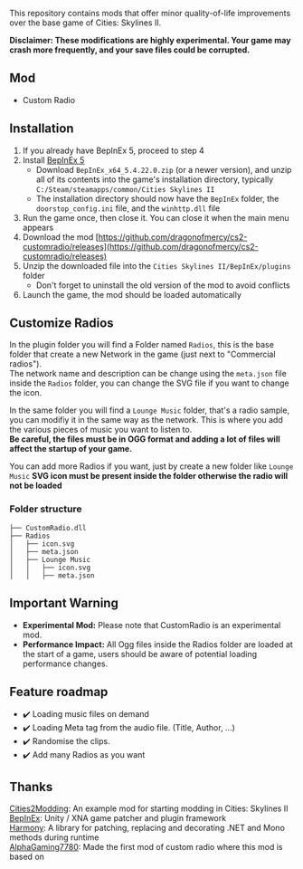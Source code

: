This repository contains mods that offer minor quality-of-life improvements over the base game of Cities: Skylines II.

**Disclaimer: These modifications are highly experimental. Your game may crash more frequently, and your save files could be corrupted.**

## Mod

* Custom Radio

## Installation

1. If you already have BepInEx 5, proceed to step 4
2. Install [BepInEx 5](https://github.com/BepInEx/BepInEx/releases)
   * Download `BepInEx_x64_5.4.22.0.zip` (or a newer version), and unzip all of its contents into the game's installation directory, typically `C:/Steam/steamapps/common/Cities Skylines II`
   * The installation directory should now have the `BepInEx` folder, the `doorstop_config.ini` file, and the `winhttp.dll` file
3. Run the game once, then close it. You can close it when the main menu appears
4. Download the mod [https://github.com/dragonofmercy/cs2-customradio/releases](https://github.com/dragonofmercy/cs2-customradio/releases)
5. Unzip the downloaded file into the `Cities Skylines II/BepInEx/plugins` folder
   * Don't forget to uninstall the old version of the mod to avoid conflicts
6. Launch the game, the mod should be loaded automatically

## Customize Radios

In the plugin folder you will find a Folder named `Radios`, this is the base folder that create a new Network in the game (just next to "Commercial radios").  
The network name and description can be change using the `meta.json` file inside the `Radios` folder, you can change the SVG file if you want to change the icon.

In the same folder you will find a `Lounge Music` folder, that's a radio sample, you can modifiy it in the same way as the network. This is where you add the various pieces of music you want to listen to.  
**Be careful, the files must be in OGG format and adding a lot of files will affect the startup of your game.**

You can add more Radios if you want, just by create a new folder like `Lounge Music`
**SVG icon must be present inside the folder otherwise the radio will not be loaded**

### Folder structure

````
├── CustomRadio.dll
├── Radios
│   ├── icon.svg
│   ├── meta.json
│   ├── Lounge Music
│   │   ├── icon.svg
│   │   ├── meta.json
````
## Important Warning

* **Experimental Mod:** Please note that CustomRadio is an experimental mod.
* **Performance Impact:** All Ogg files inside the Radios folder are loaded at the start of a game, users should be aware of potential loading performance changes.

## Feature roadmap

- ✔️ Loading music files on demand
- ✔️ Loading Meta tag from the audio file. (Title, Author, ...)
- ✔️ Randomise the clips.
- ✔️ Add many Radios as you want

## Thanks

[Cities2Modding](https://github.com/optimus-code/Cities2Modding): An example mod for starting modding in Cities: Skylines II  
[BepInEx](https://github.com/BepInEx/BepInEx): Unity / XNA game patcher and plugin framework  
[Harmony](https://github.com/pardeike/Harmony): A library for patching, replacing and decorating .NET and Mono methods during runtime  
[AlphaGaming7780](https://github.com/AlphaGaming7780): Made the first mod of custom radio where this mod is based on  
